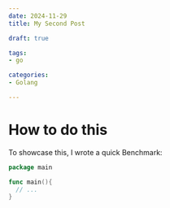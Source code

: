 ```yaml
---
date: 2024-11-29
title: My Second Post

draft: true

tags:
- go

categories:
- Golang

---
```


# How to do this

To showcase this, I wrote a quick Benchmark:

```go
package main

func main(){
  // ...
}
```
